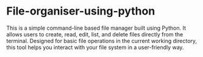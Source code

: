 # File-organiser-using-python
This is a simple command-line based file manager built using Python. It allows users to create, read, edit, list, and delete files directly from the terminal. Designed for basic file operations in the current working directory, this tool helps you interact with your file system in a user-friendly way.
